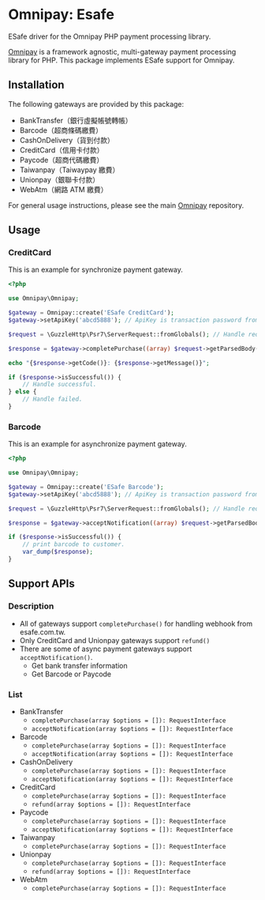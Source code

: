 # Omnipay: Esafe

ESafe driver for the Omnipay PHP payment processing library.

[Omnipay](https://github.com/thephpleague/omnipay) is a framework agnostic, multi-gateway payment processing library for PHP. This package implements ESafe support for Omnipay.

## Installation

The following gateways are provided by this package:

- BankTransfer（銀行虛擬帳號轉帳）
- Barcode（超商條碼繳費）
- CashOnDelivery（貨到付款）
- CreditCard（信用卡付款）
- Paycode（超商代碼繳費）
- Taiwanpay（Taiwaypay 繳費）
- Unionpay（銀聯卡付款）
- WebAtm（網路 ATM 繳費）

For general usage instructions, please see the main [Omnipay](https://github.com/thephpleague/omnipay) repository.

## Usage

### CreditCard

This is an example for synchronize payment gateway.

```php
<?php

use Omnipay\Omnipay;

$gateway = Omnipay::create('ESafe CreditCard');
$gateway->setApiKey('abcd5888'); // ApiKey is transaction password from esafe.com.tw

$request = \GuzzleHttp\Psr7\ServerRequest::fromGlobals(); // Handle requests from esafe.com.tw webhook.

$response = $gateway->completePurchase((array) $request->getParsedBody())->send(); // Remember `send()` after `completePurchase()`.

echo "{$response->getCode()}: {$response->getMessage()}";

if ($response->isSuccessful()) {
    // Handle successful.
} else {
    // Handle failed.
}
```

### Barcode

This is an example for asynchronize payment gateway.

```php
<?php

use Omnipay\Omnipay;

$gateway = Omnipay::create('ESafe Barcode');
$gateway->setApiKey('abcd5888'); // ApiKey is transaction password from esafe.com.tw

$request = \GuzzleHttp\Psr7\ServerRequest::fromGlobals(); // Handle requests from esafe.com.tw webhook.

$response = $gateway->acceptNotification((array) $request->getParsedBody())->send(); // Remember `send()` after `acceptNotification()`

if ($response->isSuccessful()) {
    // print barcode to customer.
    var_dump($response);
}
```

## Support APIs

### Description

- All of gateways support `completePurchase()` for handling webhook from esafe.com.tw.
- Only CreditCard and Unionpay gateways support `refund()`
- There are some of async payment gateways support `acceptNotification()`.
    - Get bank transfer information
    - Get Barcode or Paycode

### List

- BankTransfer
    - `completePurchase(array $options = []): RequestInterface`
    - `acceptNotification(array $options = []): RequestInterface`
- Barcode
    - `completePurchase(array $options = []): RequestInterface`
    - `acceptNotification(array $options = []): RequestInterface`
- CashOnDelivery
    - `completePurchase(array $options = []): RequestInterface`
    - `acceptNotification(array $options = []): RequestInterface`
- CreditCard
    - `completePurchase(array $options = []): RequestInterface`
    - `refund(array $options = []): RequestInterface`
- Paycode
    - `completePurchase(array $options = []): RequestInterface`
    - `acceptNotification(array $options = []): RequestInterface`
- Taiwanpay
    - `completePurchase(array $options = []): RequestInterface`
- Unionpay
    - `completePurchase(array $options = []): RequestInterface`
    - `refund(array $options = []): RequestInterface`
- WebAtm
    - `completePurchase(array $options = []): RequestInterface`
